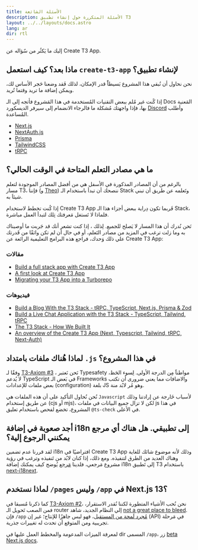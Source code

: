 ```yaml
---
title: الأسئلة الشائعة
description: الأسئلة المتكررة حول إنشاء تطبيق T3
layout: ../../layouts/docs.astro
lang: ar
dir: rtl
---
```


إليك ما يَكثُر من سٌؤاله عن Create T3 App.

## ماذا بعد؟ كيف استعمل `create-t3-app` لإنشاء تطبيق؟

نحن نحاول أن نُبقي هذا المشروع بَسيطاًً قدر الإمكان، لذلك فَقد وضعنا حَجر الأساس لك، ويمكن إضافة ما تريد وقتما تُريد.

إذا كًنت غير مُلم ببعض التقنيات المُستخدمة في هذا المَشروع فأتجه إلى الـ Docs المَعنية بها، فإذا واجهتك مُشكلة ما فالرجاء الانضمام إلى سيرفر الديسكورد [Discord](https://t3.gg/discord) وأطلب المُساعدة.

- [Next.js](https://nextjs.org/)
- [NextAuth.js](https://next-auth.js.org)
- [Prisma](https://prisma.io)
- [TailwindCSS](https://tailwindcss.com)
- [tRPC](https://trpc.io)

## ما هي مصادر التعلم المتاحة في الوقت الحالي؟

بالرغم من أن المصادر المذكورة في الأسفل هي من أفضل المصادر الموجودة لتعلم مسار T3، فإننا (و [Theo](https://youtu.be/rzwaaWH0ksk?t=1436)) ننصحك أن تبدأ باستخدام الـ Stack وتَعلمه عن طريق أن تبني شيئاَ به.

إذا كُنت تخطط لاستخدام Create T3 App فَربما تكون دِراية ببعض أجزاء هذا الـ Stack، فلماذا لا تَستغل مَعرفتك تِلك لتبدأ العمل مباشرة.

نَحن نُدرك أن هذا المسار لا يَصلح للجميع. لِذلك ، إذا كنت تشعر أنك قد جَربت ما أوصيناك به وما زلت ترغب في المزيد من مصادر التَعلم، أو في حال أن لم تكن واثقًا من قَدرتك علي ذلك وَحدك، فراجع هذه البرامج التعليمية الرائعة عن Create T3 App:

### مقالات

- [Build a full stack app with Create T3 App](https://www.nexxel.dev/blog/ct3a-guestbook)
- [A first look at Create T3 App](https://dev.to/ajcwebdev/a-first-look-at-create-t3-app-1i8f)
- [Migrating your T3 App into a Turborepo](https://www.jumr.dev/blog/t3-turbo)

### فيديوهات

- [Build a Blog With the T3 Stack - tRPC, TypeScript, Next.js, Prisma & Zod](https://www.youtube.com/watch?v=syEWlxVFUrY)
- [Build a Live Chat Application with the T3 Stack - TypeScript, Tailwind, tRPC](https://www.youtube.com/watch?v=dXRRY37MPuk)
- [The T3 Stack - How We Built It](https://www.youtube.com/watch?v=H-FXwnEjSsI)
- [An overview of the Create T3 App (Next, Typescript, Tailwind, tRPC, Next-Auth)](https://www.youtube.com/watch?v=VJH8dsPtbeU)

## لماذا هُناك ملفات بامتداد `.js` في هذا المشروع؟

وِفقًا لـ [T3-Axiom #3](/en/introduction#typesafety-isnt-optional) ، نَحن نَعتبر Typesafety مواطناََ مِن الدرجة الأولى. لِسوء الحَظ، لا يُدعم TypeScript في بَعض الـ Frameworks والاضافات مما يعني ضرورى أن تكتب بعض ملفات للإعدادات (configuration) بلغة JS وهو مُر لابُد منة.

نُحن نُحاول التأكيد على أن هذه الملفات هي `Javascript` لأسباب خَارجة عن إرادتنا وذلك عن طريق إستخدام (cjs أو mjs)، لكن لا تزال جميع البيانات في ملفات js في هذا المشروع، تخضع لفحص باستخدام تعليق `@ts-check` في الأعلى.

## أجد صعوبة في إضافة i18n إلى تطبيقي. هل هناك أي مرجع يمكنني الرجوع إلية؟

لقد قررنا عدم تضمين i18n افتراضيًا في Create T3 App وذلك لأنه موضوع شائك للغاية وهناك العديد من الطرق لتنفيذه.
ومع ذلك، إذا كنان لابُد من تَنفيذه وترغب في رؤية مشروع مَرجعي، فلدينا [مَرجع](https://github.com/juliusmarminge/t3-i18n) يُوضح كيف يمكنك إضافة i18n إلى تَطبيق T3 باستخدام [next-i18next](https://github.com/i18next/next-i18next).

## لماذا نستخدم `/pages` وليس `/app` في Next.js 13؟

كما ذكرنا مُسبقا في [T3-Axiom #2](/en/introduction#bleed-responsibly)، نحن نُحب الأشياء المتطورة لكننا نُقدر الاستقرار، فمن الصعب تَحويل الـ router إلي النظام الجديد، شاهد [not a great place to bleed](https://youtu.be/mnwUbtieOuI?t=1662).
فإن `/app` [مُجرد لَمحة من المستقبل](https://youtu.be/rnsC-12PVlM?t=818)، فهو ليس جاهزًا للإنتاج؛ غير إن (API) في مَرحلة تجريبية ومن المتوقع أن تحدث له تغييرات جذرية.

لمعرفة الميزات المدعومة والمخطط العمل عليها في dir المسمى `/app`، زر [beta Next.js docs](https://beta.nextjs.org/docs/app-directory-roadmap#supported-and-planned-features).
